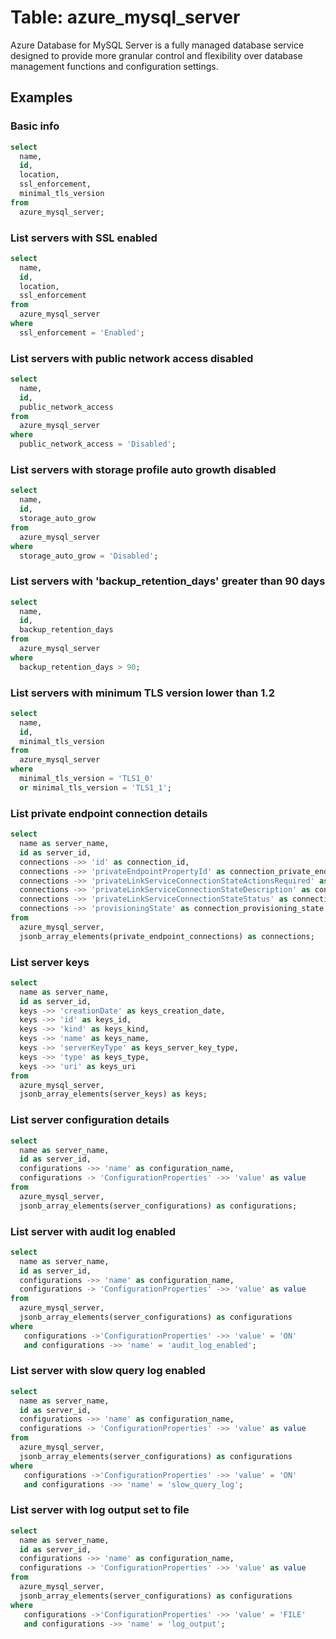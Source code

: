 # Table: azure_mysql_server

Azure Database for MySQL Server is a fully managed database service designed to provide more granular control and flexibility over database management functions and configuration settings.

## Examples

### Basic info

```sql
select
  name,
  id,
  location,
  ssl_enforcement,
  minimal_tls_version
from
  azure_mysql_server;
```

### List servers with SSL enabled

```sql
select
  name,
  id,
  location,
  ssl_enforcement
from
  azure_mysql_server
where
  ssl_enforcement = 'Enabled';
```

### List servers with public network access disabled

```sql
select
  name,
  id,
  public_network_access
from
  azure_mysql_server
where
  public_network_access = 'Disabled';
```

### List servers with storage profile auto growth disabled

```sql
select
  name,
  id,
  storage_auto_grow
from
  azure_mysql_server
where
  storage_auto_grow = 'Disabled';
```

### List servers with 'backup_retention_days' greater than 90 days

```sql
select
  name,
  id,
  backup_retention_days
from
  azure_mysql_server
where
  backup_retention_days > 90;
```

### List servers with minimum TLS version lower than 1.2

```sql
select
  name,
  id,
  minimal_tls_version
from
  azure_mysql_server
where
  minimal_tls_version = 'TLS1_0'
  or minimal_tls_version = 'TLS1_1';
```

### List private endpoint connection details

```sql
select
  name as server_name,
  id as server_id,
  connections ->> 'id' as connection_id,
  connections ->> 'privateEndpointPropertyId' as connection_private_endpoint_property_id,
  connections ->> 'privateLinkServiceConnectionStateActionsRequired' as connection_actions_required,
  connections ->> 'privateLinkServiceConnectionStateDescription' as connection_description,
  connections ->> 'privateLinkServiceConnectionStateStatus' as connection_status,
  connections ->> 'provisioningState' as connection_provisioning_state
from
  azure_mysql_server,
  jsonb_array_elements(private_endpoint_connections) as connections;
```

### List server keys

```sql
select
  name as server_name,
  id as server_id,
  keys ->> 'creationDate' as keys_creation_date,
  keys ->> 'id' as keys_id,
  keys ->> 'kind' as keys_kind,
  keys ->> 'name' as keys_name,
  keys ->> 'serverKeyType' as keys_server_key_type,
  keys ->> 'type' as keys_type,
  keys ->> 'uri' as keys_uri
from
  azure_mysql_server,
  jsonb_array_elements(server_keys) as keys;
```

### List server configuration details

```sql
select
  name as server_name,
  id as server_id,
  configurations ->> 'name' as configuration_name,
  configurations -> 'ConfigurationProperties' ->> 'value' as value
from
  azure_mysql_server,
  jsonb_array_elements(server_configurations) as configurations;
```

### List server with audit log enabled

```sql
select
  name as server_name,
  id as server_id,
  configurations ->> 'name' as configuration_name,
  configurations -> 'ConfigurationProperties' ->> 'value' as value
from
  azure_mysql_server,
  jsonb_array_elements(server_configurations) as configurations
where 
   configurations ->'ConfigurationProperties' ->> 'value' = 'ON'
   and configurations ->> 'name' = 'audit_log_enabled';
```

### List server with slow query log enabled

```sql
select
  name as server_name,
  id as server_id,
  configurations ->> 'name' as configuration_name,
  configurations -> 'ConfigurationProperties' ->> 'value' as value
from
  azure_mysql_server,
  jsonb_array_elements(server_configurations) as configurations
where 
   configurations ->'ConfigurationProperties' ->> 'value' = 'ON'
   and configurations ->> 'name' = 'slow_query_log';
```

### List server with log output set to file

```sql
select
  name as server_name,
  id as server_id,
  configurations ->> 'name' as configuration_name,
  configurations -> 'ConfigurationProperties' ->> 'value' as value
from
  azure_mysql_server,
  jsonb_array_elements(server_configurations) as configurations
where 
   configurations ->'ConfigurationProperties' ->> 'value' = 'FILE'
   and configurations ->> 'name' = 'log_output';
```